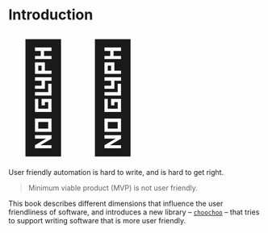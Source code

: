 # Introduction

<div style="font-size: 15em;">🚂💨</div>

User friendly automation is hard to write, and is hard to get right.

> Minimum viable product (MVP) is not user friendly.

This book describes different dimensions that influence the user friendliness of software, and introduces a new library &ndash; [`choochoo`] &ndash; that tries to support writing software that is more user friendly.

[`choochoo`]: https://github.com/azriel91/choochoo
